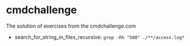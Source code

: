 # cmdchallenge
The solution of exercises from the cmdchallenge.com

* search_for_string_in_files_recursive: `grep -Rh "500" ./**/access.log*`
